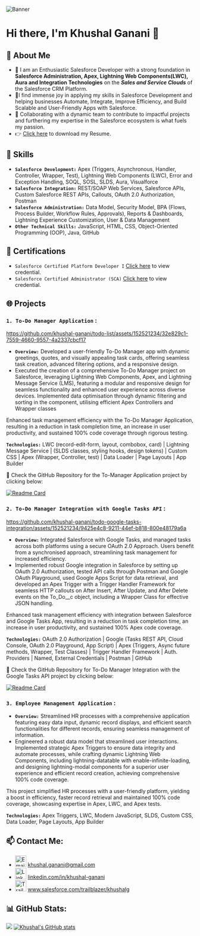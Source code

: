 ![Banner](https://github.com/khushal-ganani/khushal-ganani/assets/152521234/5a66a1b3-ce2b-450a-872e-2a85babbbc6b)

# Hi there, I'm Khushal Ganani 👋

## 🌟 About Me
- 🔭 I am an Enthusiastic Salesforce Developer with a strong foundation in **Salesforce Administration, Apex, Lightning Web Components(LWC), Aura and Integration Technologies** on the **_Sales and Service Clouds_** of the Salesforce CRM Platform.
- 🌟I find immense joy in applying my skills in Salesforce Development and helping businesses Automate, Integrate, Improve Efficiency, and Build Scalable and User-Friendly Apps with Salesforce. 
- 🚀 Collaborating with a dynamic team to contribute to impactful projects and furthering my expertise in the Salesforce ecosystem is what fuels my passion.
- 👉 <a href="Resume Salesforce Developer Khushal Ganani LinkedIn.pdf" download>Click here</a> to download my Resume.

## 🎯 Skills
- **`Salesforce Development:`** Apex (Triggers, Asynchronous, Handler, Controller, Wrapper, Test), Lightning Web Components (LWC), Error and Exception Handling, SOQL, SOSL, SLDS, Aura, Visualforce
- **`Salesforce Integration:`** REST/SOAP Web Services, Salesforce APIs, Custom Salesforce REST APIs, Callouts, OAuth 2.0 Authorization, Postman
- **`Salesforce Administration:`** Data Model, Security Model, BPA (Flows, Process Builder, Workflow Rules, Approvals), Reports & Dashboards, Lightning Experience Customization, User & Data Management
- **`Other Technical Skills:`** JavaScript, HTML, CSS, Object-Oriented Programming (OOP), Java, GitHub

## 📄 Certifications
- `Salesforce Certified Platform Developer I` <a href="https://drive.google.com/file/d/18UvSiHAefp3MOcrrs38-2xNqTDIoCJ9K/view?usp=sharing" target="_blank" title="View Credential">Click here</a> to view credential.
- `Salesforce Certified Administrator (SCA)` <a href="https://drive.google.com/file/d/1fVWaRn1qv2IRvSz3gkli6iRBTroM8e6p/view?usp=sharing" target="_blank" title="View Credential">Click here</a> to view credential.

## 🌐 Projects
### `1. To-Do Manager Application` :


https://github.com/khushal-ganani/todo-list/assets/152521234/32e829c1-7559-4660-9557-4a2337cbcf17



- **`Overview:`** Developed a user-friendly To-Do Manager app with dynamic greetings, quotes, and visually appealing task cards, offering seamless task creation, advanced filtering options, and a responsive design.	
- Executed the creation of a comprehensive To-Do Manager project on Salesforce, leveraging Lightning Web Components, Apex, and Lightning Message Service (LMS), featuring a modular and responsive design for seamless functionality and enhanced user experience across diverse devices. Implemented data optimisation through dynamic filtering and sorting in the component, utilising efficient Apex Controllers and Wrapper classes

Enhanced task management efficiency with the To-Do Manager Application, resulting in a reduction in task completion time, an increase in user productivity, and sustained 100% code coverage through rigorous testing.

**`Technologies:`** LWC (record-edit-form, layout, combobox, card) | Lightning Message Service | (SLDS classes, styling hooks, design tokens) | Custom CSS | Apex (Wrapper, Controller, test) | Data Loader | Page Layouts | App Builder

🔗 Check the GitHub Repository for the To-Manager Application project by clicking below:

[![Readme Card](https://github-readme-stats.vercel.app/api/pin/?username=khushal-ganani&repo=todo-list)](https://github.com/khushal-ganani/todo-list "To-Do Manager Project Repository")


### `2. To-Do Manager Integration with Google Tasks API` :



https://github.com/khushal-ganani/todo-google-tasks-integration/assets/152521234/9425e4c8-9211-44ef-b818-800e48179a6a




- **`Overview:`** Integrated Salesforce with Google Tasks, and managed tasks across both platforms using a secure OAuth 2.0 Approach. Users benefit from a synchronised approach, streamlining task management for increased efficiency.
- Implemented robust Google integration in Salesforce by setting up OAuth 2.0 Authorization, tested API calls through Postman and Google OAuth Playground, used Google Apps Script for data retrieval, and developed an Apex Trigger with a Trigger Handler Framework for seamless HTTP callouts on After Insert, After Update, and After Delete events on the To_Do__c object, including a Wrapper Class for effective JSON handling.	

Enhanced task management efficiency with integration between Salesforce and Google Tasks App, resulting in a reduction in task completion time, an increase in user productivity, and sustained 100% Apex code coverage.

**`Technologies:`** OAuth 2.0 Authorization | Google (Tasks REST API, Cloud Console, OAuth 2.0  Playground, App Script) | Apex (Triggers, Async future methods, Wrapper, Test Classes) | Trigger Handler Framework | Auth. Providers | Named, External Credentials | Postman | GitHub  

🔗 Check the GitHub Repository for To-Do Manager Integration with the Google Tasks API project by clicking below:

[![Readme Card](https://github-readme-stats.vercel.app/api/pin/?username=khushal-ganani&repo=todo-google-tasks-integration)](https://github.com/khushal-ganani/todo-google-tasks-integration "To-Do Manager Integration Project Repository")

### `3. Employee Management Application` :
- **`Overview:`** Streamlined HR processes with a comprehensive application featuring easy data input, dynamic record displays, and efficient search functionalities for different records, ensuring seamless management of information.
- Engineered a robust data model that streamlined user interactions. Implemented strategic Apex Triggers to ensure data integrity and automate processes, while crafting dynamic Lightning Web Components, including lightning-datatable with enable-infinite-loading, and designing lightning-modal components for a superior user experience and efficient record creation, achieving comprehensive 100% code coverage.

This project simplified HR processes with a user-friendly platform, yielding a boost in efficiency,  faster record retrieval and maintained 100% code coverage, showcasing expertise in Apex, LWC, and Apex tests.

**`Technologies:`** Apex Triggers, LWC, Modern JavaScript, SLDS, Custom CSS, Data Loader, Page Layouts, App Builder

## 📫 Contact Me:

- <a href="mailto:khushal.ganani@gmail.com"><img src="https://www.dropbox.com/scl/fi/z4jjpuaz30wplkujtcdwh/Gmail_Logo_512px.png?rlkey=wkhu80tueuk4bl5bhj2qoh21j&raw=1" alt="Email" width="30" style="display: inline-block"/></a> <a href="mailto:khushal.ganani@gmail.com" target="_blank" title="Khushal's Email">khushal.ganani@gmail.com</a>
- <a href="https://www.linkedin.com/in/khushal-ganani/"><img src="https://www.dropbox.com/scl/fi/j8asufm9aowhaeo2kb7uw/LinkedIn_logo.png?rlkey=3g3wfqnby5kdvwjng4ubtajnr&raw=1" alt="LinkedIn" width="30" style="display: inline-block"/></a> <a href="https://linkedin.com/in/khushal-ganani" target="_blank" title="Khushal's LinkedIn">linkedin.com/in/khushal-ganani</a>
- <a href="https://www.salesforce.com/trailblazer/khushalg"><img src="https://www.dropbox.com/scl/fi/ku42ytth3f0osi1n1crbj/trailhead.png?rlkey=6jcvpye4ctywan6hk01j5gwzl&raw=1" alt="Trailblazer Profile" width="30" style="display: inline-block"/></a> <a href="https://www.salesforce.com/trailblazer/khushalg" target="_blank" title="Khushal's Trailblazer Profile">www.salesforce.com/trailblazer/khushalg</a>

## 📊 GitHub Stats:
![](https://github-readme-stats.vercel.app/api/top-langs/?username=khushal-ganani&theme=nightowl&hide_border=false&include_all_commits=true&count_private=false&layout=donut)
[![Khushal's GitHub stats](https://github-readme-stats.vercel.app/api?username=khushal-ganani&show_icons=true&theme=nightowl&hide_rank=true)](https://github.com/anuraghazra/github-readme-stats)
